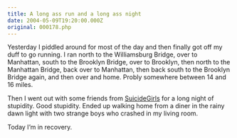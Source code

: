 ```yaml
---
title: A long ass run and a long ass night
date: 2004-05-09T19:20:00.000Z
original: 000178.php
---
```


Yesterday I piddled around for most of the day and then finally got off my duff to go running. I ran north to the Williamsburg Bridge, over to Manhattan, south to the Brooklyn Bridge, over to Brooklyn, then north to the Manhattan Bridge, back over to Manhattan, then back south to the Brooklyn Bridge again, and then over and home. Probly somewhere between 14 and 16 miles.

Then I went out with some friends from <a href="http://www.suicidegirls.com">SuicideGirls</a> for a long night of stupidity. Good stupidity. Ended up walking home from a diner in the rainy dawn light with two strange boys who crashed in my living room.

Today I’m in recovery.

